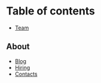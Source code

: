 # Table of contents

* [Team](README.md)

## About

* [Blog](about/blog.md)
* [Hiring](about/hiring.md)
* [Contacts](about/contacts.md)
